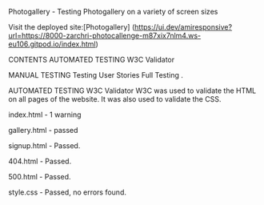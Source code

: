 Photogallery - Testing
Photogallery on a variety of screen sizes

Visit the deployed site:[Photogallery] (https://ui.dev/amiresponsive?url=https://8000-zarchri-photocallenge-m87xix7nlm4.ws-eu106.gitpod.io/index.html)

CONTENTS
AUTOMATED TESTING
W3C Validator

MANUAL TESTING
Testing User Stories
Full Testing
.

AUTOMATED TESTING
W3C Validator
W3C was used to validate the HTML on all pages of the website. It was also used to validate the CSS.

index.html - 1 warning

gallery.html - passed

signup.html - Passed.

404.html - Passed.

500.html - Passed.

style.css - Passed, no errors found.